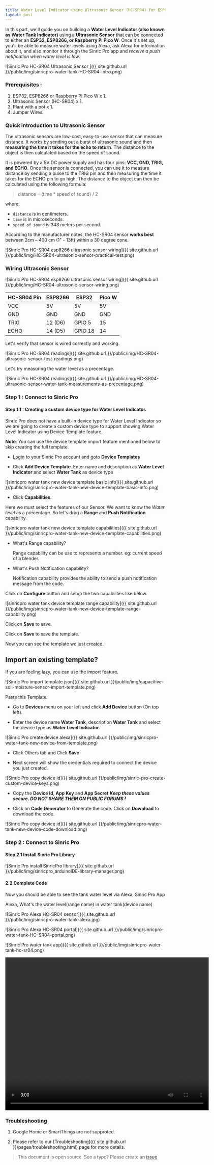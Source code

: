 ```yaml
---
title: Water Level Indicator using Ultrasonic Sensor (HC-SR04) for ESP8266, ESP32, Raspberry Pi Pico W
layout: post
---
```

 
In this part, we'll guide you on building a **Water Level Indicator (also known as Water Tank Indicator)** using a **Ultrasonic Sensor** that can be connected to either an **ESP32, ESP8266, or Raspberry Pi Pico W**. Once it's set up, you'll be able to measure water levels using Alexa, ask Alexa for information about it, and also monitor it through the Sinric Pro app and *receive a push notification when water level is low*.


![Sinric Pro HC-SR04 Ultrasonic Sensor ]({{ site.github.url }}/public/img/sinricpro-water-tank-HC-SR04-intro.png)

### Prerequisites : 

1. ESP32, ESP8266 or Raspberry Pi Pico W x 1.
2. Ultrasonic Sensor (HC-SR04) x 1.
3. Plant with a pot x 1.
4. Jumper Wires.

 

### Quick introduction to Ultrasonic Sensor
The ultrasonic sensors are low-cost, easy-to-use sensor that can measure distance. It works by sending out a burst of ultrasonic sound and then **measuring the time it takes for the echo to return**. The distance to the object is then calculated based on the speed of sound.  

It is powered by a 5V DC power supply and has four pins: **VCC, GND, TRIG, and ECHO**. Once the sensor is connected, you can use it to measure distance by sending a pulse to the TRIG pin and then measuring the time it takes for the ECHO pin to go high. The distance to the object can then be calculated using the following formula:

> distance = (time * speed of sound) / 2

where:

- `distance` is in centimeters.
- `time` is in microseconds.
- `speed of sound` is 343 meters per second. 
 
According to the manufacturer notes, the HC-SR04 sensor **works best** between 2cm – 400 cm (1" - 13ft) within a 30 degree cone.  

![Sinric Pro HC-SR04 esp8266 ultrasonic sensor wiring]({{ site.github.url }}/public/img/HC-SR04-ultrasonic-sensor-practical-test.png) 

### Wiring Ultrasonic Sensor

![Sinric Pro HC-SR04 esp8266 ultrasonic sensor wiring]({{ site.github.url }}/public/img/HC-SR04-ultrasonic-sensor-wiring.png) 


| HC-SR04 Pin | ESP8266 | ESP32    | Pico W |
| --------- | ------- | -------    | -------    |
| VCC       |    5V   | 5V         | 5V         |
| GND       |    GND  | GND        | GND        |
| TRIG      |    12 (D6)  | GPIO 5  | 15        |
| ECHO      |    14 (D5)  | GPIO 18 | 14        |



Let's verify that sensor is wired correctly and working. 
 
<script src="https://gist.github.com/kakopappa/83febb46592b067c79a0dd55136405a6.js"></script>

![Sinric Pro HC-SR04 readings]({{ site.github.url }}/public/img/HC-SR04-ultrasonic-sensor-test-readings.png) 

Let's try measuring the water level as a precentage. 
 
<script src="https://gist.github.com/kakopappa/175f772413b433241acaca6234257cf2.js"></script>

![Sinric Pro HC-SR04 readings]({{ site.github.url }}/public/img/HC-SR04-ultrasonic-sensor-water-tank-measurements-as-precentage.png) 
 
### Step 1 : Connect to Sinric Pro 

#### Step 1.1 : Creating a custom device type for Water Level Indicator.

Sinric Pro does not have a built-in device type for Water Level Indicator so we are going to create a custom device type to support showing Water Level Indicator using Device Template feature.

**Note**: You can use the device template import feature mentioned below to skip creating the full template.

* [Login](https://testportal.sinric.pro/devicetemplates/new) to your Sinric Pro account and goto **Device Templates**

* Click **Add Device Template**. Enter name and description as **Water Level Indicator** and select **Water Tank** as device type

![sinricpro water tank new device template basic info]({{ site.github.url }}/public/img/sinricpro-water-tank-new-device-template-basic-info.png) 

* Click **Capabilities**. 

Here we must select the features of our Sensor. We want to know the *Water level* as a precentage. So let's drag a **Range** and **Push Notification** capability.

![sinricpro water tank new device template capabilities]({{ site.github.url }}/public/img/sinricpro-water-tank-new-device-template-capabilities.png) 

- What's Range capability?

  Range capability can be use to represents a number. eg: current speed of a blender.

- What's Push Notification capability?

  Notification capability provides the ability to send a push notification message from the code.

Click on **Configure** button and setup the two capabilities like below.

![sinricpro water tank device template range capability]({{ site.github.url }}/public/img/sinricpro-water-tank-new-device-template-range-capability.png)  

Click on **Save** to save.

Click on **Save** to save the template.

Now you can see the template we just created.


## Import an existing template?

If you are feeling lazy, you can use the import feature.

![Sinric Pro import template json]({{ site.github.url }}/public/img/capacitive-soil-moisture-sensor-import-template.png)

Paste this Template:
<script src="https://gist.github.com/kakopappa/a04eef3577a55be6df4ad098ec8df031.js"></script>

* Go to **Devices** menu on your left and click **Add Device** button (On top left).

* Enter the device name **Water Tank**, description **Water Tank** and select the device type as **Water Level Indicator**.

![Sinric Pro create device alexa]({{ site.github.url }}/public/img/sinricpro-water-tank-new-device-from-template.png)

* Click Others tab and Click **Save**

* Next screen will show the credentials required to connect the device you just created.

![Sinric Pro copy device id]({{ site.github.url }}/public/img/sinric-pro-create-custom-device-keys.png)

* Copy the **Device Id**, **App Key** and **App Secret** ***Keep these values secure. DO NOT SHARE THEM ON PUBLIC FORUMS !***

* Click on **Code Generator** to Generate the code. Click on **Download** to download the code.

![Sinric Pro copy device id]({{ site.github.url }}/public/img/sinricpro-water-tank-new-device-code-download.png)
 

### Step 2 : Connect to Sinric Pro 

#### Step 2.1 Install Sinric Pro Library

![Sinric Pro install SinricPro library]({{ site.github.url }}/public/img/sinricpro_arduinoIDE-library-manager.png)

#### 2.2 Complete Code

<script src="https://gist.github.com/kakopappa/206044afbcaa9aca36fc6538f639688a.js"></script>

 
Now you should be able to see the tank water level via Alexa, Sinric Pro App

Alexa, What's the water level(range name) in water tank(device name)

![Sinric Pro Alexa HC-SR04 sensor]({{ site.github.url }}/public/img/sinricpro-water-tank-alexa.jpg)
 
![Sinric Pro Alexa HC-SR04 portal]({{ site.github.url }}/public/img/sinricpro-water-tank-HC-SR04-portal.png)

![Sinric Pro water tank app]({{ site.github.url }}/public/img/sinricpro-water-tank-hc-sr04.png)

<video width="640" height="480" controls>
  <source src="{{ site.github.url }}/public/video/sinricpro-water-tank.mp4" type="video/mp4">
</video>



### Troubleshooting
1. Google Home or SmartThings are not supproted.

2. Please refer to our [Troubleshooting]({{ site.github.url }}/pages/troubleshooting.html) page for more details.
 
> This document is open source. See a typo? Please create an [issue](https://github.com/sinricpro/help-docs)